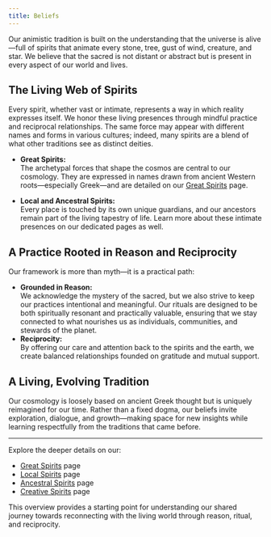 ```yaml
---
title: Beliefs
---
```


Our animistic tradition is built on the understanding that the universe is alive—full of spirits that animate every stone, tree, gust of wind, creature, and star. We believe that the sacred is not distant or abstract but is present in every aspect of our world and lives. 

## The Living Web of Spirits

Every spirit, whether vast or intimate, represents a way in which reality expresses itself. We honor these living presences through mindful practice and reciprocal relationships. The same force may appear with different names and forms in various cultures; indeed, many spirits are a blend of what other traditions see as distinct deities.

- **Great Spirits:**  
  The archetypal forces that shape the cosmos are central to our cosmology. They are expressed in names drawn from ancient Western roots—especially Greek—and are detailed on our [Great Spirits](/great-spirits) page.

- **Local and Ancestral Spirits:**  
  Every place is touched by its own unique guardians, and our ancestors remain part of the living tapestry of life. Learn more about these intimate presences on our dedicated pages as well.

## A Practice Rooted in Reason and Reciprocity

Our framework is more than myth—it is a practical path:
- **Grounded in Reason:**  
  We acknowledge the mystery of the sacred, but we also strive to keep our practices intentional and meaningful. Our rituals are designed to be both spiritually resonant and practically valuable, ensuring that we stay connected to what nourishes us as individuals, communities, and stewards of the planet.
- **Reciprocity:**  
  By offering our care and attention back to the spirits and the earth, we create balanced relationships founded on gratitude and mutual support.

## A Living, Evolving Tradition

Our cosmology is loosely based on ancient Greek thought but is uniquely reimagined for our time. Rather than a fixed dogma, our beliefs invite exploration, dialogue, and growth—making space for new insights while learning respectfully from the traditions that came before.

---

Explore the deeper details on our:
- [Great Spirits](/the-great-spirits) page
- [Local Spirits](/local-spirits) page
- [Ancestral Spirits](/ancestral-spirits) page
- [Creative Spirits](/creative-spirits) page

This overview provides a starting point for understanding our shared journey towards reconnecting with the living world through reason, ritual, and reciprocity.
